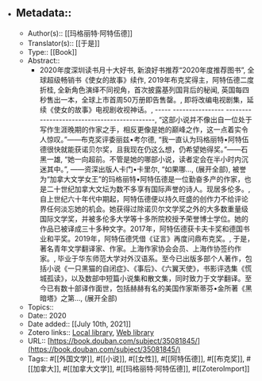 - ## Metadata::
    - Author(s):: [[玛格丽特·阿特伍德]]
    - Translator(s):: [[于是]]
    - Type:: [[Book]]
    - Abstract::
        - 2020年度深圳读书月十大好书, 新浪好书推荐“2020年度推荐图书”, 全球超级畅销书《使女的故事》续作, 2019年布克奖得主，阿特伍德二度折桂, 全新角色演绎不同视角，首次披露基列国背后的秘闻, 英国每四秒售出一本，全球上市首周50万册即告售罄。, 即将改编电视剧集，延续《使女的故事》电视剧收视神话。, ----- ---------------- --------------------------------------------, “这部小说并不像出自一位处于写作生涯晚期的作家之手，相反更像是她的巅峰之作，这一点着实令人惊叹。”——布克奖评委丽兹•考尔德, “我一直认为玛格丽特•阿特伍德很快就能获诺贝尔奖，且我现在仍这么想，仍希望她得奖。”——石黑一雄, “她一向超前。不管是她的哪部小说，读者定会在半小时内沉迷其中。”, ——资深出版人卡门•卡里尔, “如果哪..., (展开全部), 被誉为“加拿大文学女王”的玛格丽特•阿特伍德是一位勤奋多产的作家，也是二十世纪加拿大文坛为数不多享有国际声誉的诗人。现居多伦多。, 自上世纪六十年代中期起，阿特伍德便以持久旺盛的创作力不给评论界任何淡忘她的机会。她获得过除诺贝尔文学奖之外的大多数重量级国际文学奖，并被多伦多大学等十多所院校授予荣誉博士学位。她的作品已被译成三十多种文字。2017年，阿特伍德获卡夫卡奖和德国书业和平奖。2019年，阿特伍德凭借《证言》再度问鼎布克奖。, 于是，著名青年文学翻译家、作家。上海作家协会会员、上海作协签约作家。, 毕业于华东师范大学对外汉语系。至今已出版多部个人著作，包括小说《一只黑猫的自闭症》、《事后》、《六翼天使》，书影评选集《慌城孤读》，以及数部中短篇小说集和散文集，同时致力于文学翻译。至今已有数十部译作面世，包括赫赫有名的美国作家斯蒂芬•金所著《黑暗塔》之第..., (展开全部)
    - Topics:: 
    - Date:: 2020
    - Date added:: [[July 10th, 2021]]
    - Zotero links:: [Local library](zotero://select/library/items/FB5IGRKN), [Web library](https://www.zotero.org/users/7147715/items/FB5IGRKN)
    - URL:: [https://book.douban.com/subject/35081845/](https://book.douban.com/subject/35081845/)
    - Tags:: #[[外国文学]], #[[小说]], #[[女性]], #[[阿特伍德]], #[[布克奖]], #[[加拿大]], #[[加拿大文学]], #[[玛格丽特·阿特伍德]], #[[ZoteroImport]]
